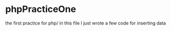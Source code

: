 # phpPracticeOne
the first practice for php/
in this file I just wrote a few code for inserting data 
